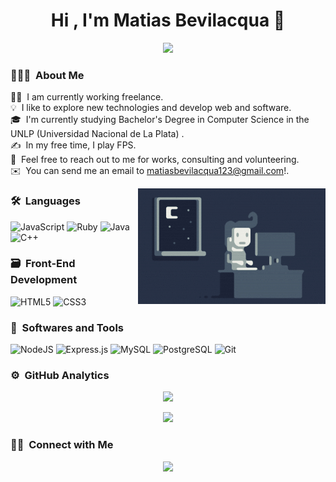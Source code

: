 
<h1 align="center"><b>Hi , I'm Matias Bevilacqua 👋</b></h1>
<!--  -->

<p align="center">
	<a href="https://github.com/MatiasBevilacquaDev">
		<img src="https://readme-typing-svg.herokuapp.com?lines=Computer+Informatics+Student;Full+Stack+Web+Developer;Freelancer;Always%20learning%20new%20things&center=true&width=380&height=45">
	</a>
</p>


### 👨🏻‍💻 &nbsp;About Me

👨‍💻 &nbsp;I am currently working freelance.\
💡 &nbsp;I like to explore new technologies and develop web and software.\
🎓 &nbsp;I'm currently studying Bachelor's Degree in Computer Science in the UNLP (Universidad Nacional de La Plata) .\
✍️ &nbsp;In my free time, I play FPS.\
💬 &nbsp;Feel free to reach out to me for works, consulting and volunteering.\
✉️ &nbsp;You can send me an email to matiasbevilacqua123@gmail.com!. 


<img alt="Night Coding" src="https://raw.githubusercontent.com/AVS1508/AVS1508/master/assets/Night-Coding.gif" align="right"/>

### 🛠 &nbsp;Languages

![JavaScript](https://img.shields.io/badge/javascript-%23323330.svg?style=for-the-badge&logo=javascript&logoColor=%23F7DF1E)
![Ruby](https://img.shields.io/badge/Ruby-CC342D?style=for-the-badge&logo=ruby&logoColor=white)
![Java](https://img.shields.io/badge/java-%23ED8B00.svg?style=for-the-badge&logo=openjdk&logoColor=white)
![C++](https://img.shields.io/badge/c++-%2300599C.svg?style=for-the-badge&logo=c%2B%2B&logoColor=white)&nbsp;



### 🗃 &nbsp;Front-End Development

![HTML5](https://img.shields.io/badge/html5-%23E34F26.svg?style=for-the-badge&logo=html5&logoColor=white)
![CSS3](https://img.shields.io/badge/css3-%231572B6.svg?style=for-the-badge&logo=css3&logoColor=white)

### 🧰 &nbsp;Softwares and Tools

![NodeJS](https://img.shields.io/badge/node.js-6DA55F?style=for-the-badge&logo=node.js&logoColor=white)
![Express.js](https://img.shields.io/badge/express.js-%23404d59.svg?style=for-the-badge&logo=express&logoColor=%2361DAFB)
![MySQL](https://img.shields.io/badge/MySQL-73618F?style=for-the-badge&logo=mysql&logoColor=white)
![PostgreSQL](https://img.shields.io/badge/postgresql-4169e1?style=for-the-badge&logo=postgresql&logoColor=white)
![Git](https://img.shields.io/badge/git-%23F05033.svg?style=for-the-badge&logo=git&logoColor=white)


### ⚙️ &nbsp;GitHub Analytics

<p align="center">
  <a href="https://github.com/MatiasBevilacquaDev">
    <img height="180em" src="https://github-readme-stats-eight-theta.vercel.app/api?username=MatiasBevilacquaDev&show_icons=true&theme=algolia&include_all_commits=true&count_private=true"/>
  </a>
</p>

<p align="center">
  <img height="180em" src="https://github-readme-streak-stats.herokuapp.com/?user=MatiasBevilacquaDev&theme=dark&hide_border=true"/>
</p>

### 🤝🏻 &nbsp;Connect with Me
<p align="center">
<a href="mailto:matiasbevilacqua123@gmail.com"><img src="https://img.shields.io/badge/matiasbevilacqua123@gmail.com-D14836?style=for-the-badge&logo=gmail&logoColor=white"/></a>
</p>
